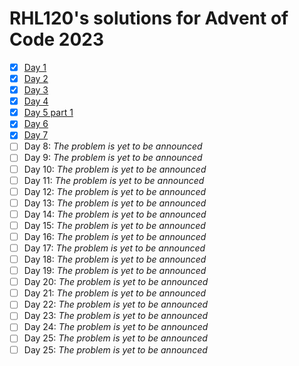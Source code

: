 # RHL120's solutions for Advent of Code 2023
- [X] [Day 1](https://github.com/RHL120/aoc2023/blob/master/src/sols/day1.rs)
- [X] [Day 2](https://github.com/RHL120/aoc2023/blob/master/src/sols/day2.rs)
- [X] [Day 3](https://github.com/RHL120/aoc2023/blob/master/src/sols/day3.rs)
- [X] [Day 4](https://github.com/RHL120/aoc2023/blob/master/src/sols/day4.rs)
- [X] [Day 5 part 1](https://github.com/RHL120/aoc2023/blob/master/src/sols/day5.rs)
- [X] [Day 6](https://github.com/RHL120/aoc2023/blob/master/src/sols/day6.rs)
- [X] [Day 7](https://github.com/RHL120/aoc2023/blob/master/src/sols/day7.rs)
- [ ] Day 8: *The problem is yet to be announced*
- [ ] Day 9: *The problem is yet to be announced*
- [ ] Day 10: *The problem is yet to be announced*
- [ ] Day 11: *The problem is yet to be announced*
- [ ] Day 12: *The problem is yet to be announced*
- [ ] Day 13: *The problem is yet to be announced*
- [ ] Day 14: *The problem is yet to be announced*
- [ ] Day 15: *The problem is yet to be announced*
- [ ] Day 16: *The problem is yet to be announced*
- [ ] Day 17: *The problem is yet to be announced*
- [ ] Day 18: *The problem is yet to be announced*
- [ ] Day 19: *The problem is yet to be announced*
- [ ] Day 20: *The problem is yet to be announced*
- [ ] Day 21: *The problem is yet to be announced*
- [ ] Day 22: *The problem is yet to be announced*
- [ ] Day 23: *The problem is yet to be announced*
- [ ] Day 24: *The problem is yet to be announced*
- [ ] Day 25: *The problem is yet to be announced*
- [ ] Day 25: *The problem is yet to be announced*
